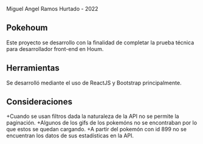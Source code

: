 Miguel Angel Ramos Hurtado - 2022

## Pokehoum

Este proyecto se desarrollo con la finalidad de completar la prueba técnica para desarrollador front-end en Houm.

## Herramientas

Se desarrolló mediante el uso de ReactJS y Bootstrap principalmente.

## Consideraciones

+Cuando se usan filtros dada la naturaleza de la API no se permite la paginación.
+Algunos de los gifs de los pokemóns no se encontraban por lo que estos se quedan cargando.
+A partir del pokemón con id 899 no se encuentran los datos de sus estadísticas en la API.
